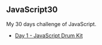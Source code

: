 ## JavaScript30

My 30 days challenge of JavaScript.

* [Day 1 - JavaScript Drum Kit](https://github.com/LeilanNaeimi/JavaScript30/tree/main/01%20-%20JavaScript%20Drum%20Kit)
